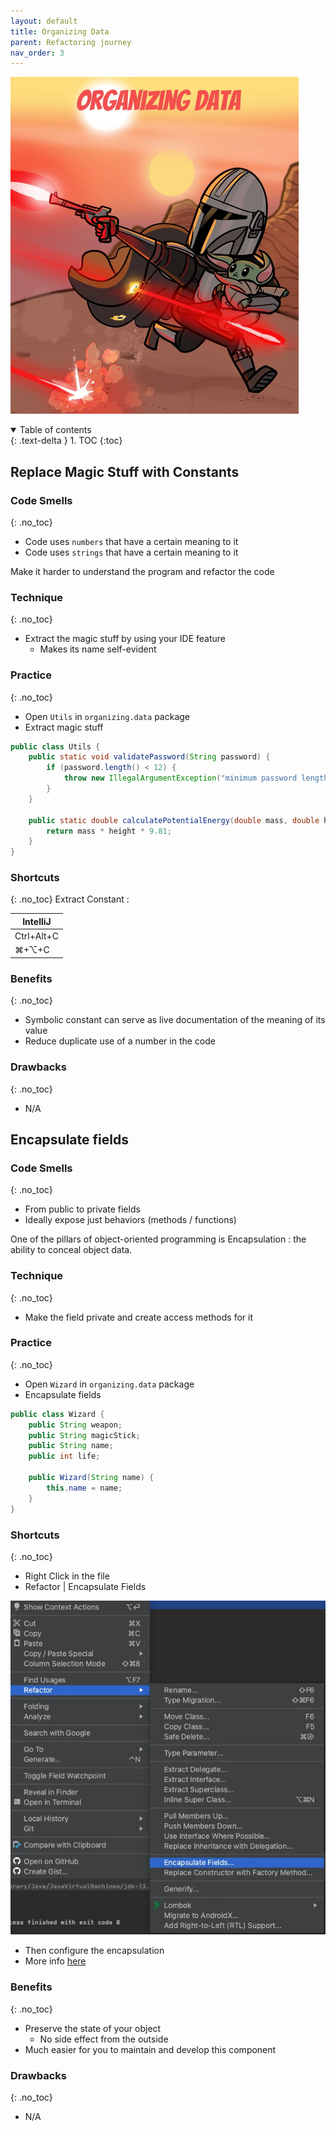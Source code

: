 ```yaml
---
layout: default
title: Organizing Data
parent: Refactoring journey
nav_order: 3
---
```


![refactoring-journey](../img/3-organizing-data.webp)

<details open markdown="block">
  <summary>
    Table of contents
  </summary>
  {: .text-delta }
1. TOC
{:toc}
</details>

## Replace Magic Stuff with Constants
### Code Smells
{: .no_toc}
* Code uses `numbers` that have a certain meaning to it
* Code uses `strings` that have a certain meaning to it

Make it harder to understand the program and refactor the code

### Technique
{: .no_toc}
* Extract the magic stuff by using your IDE feature
  * Makes its name self-evident

### Practice
{: .no_toc}
* Open `Utils` in `organizing.data` package
* Extract magic stuff

```java
public class Utils {
    public static void validatePassword(String password) {
        if (password.length() < 12) {
            throw new IllegalArgumentException("minimum password length is not respected");
        }
    }

    public static double calculatePotentialEnergy(double mass, double height) {
        return mass * height * 9.81;
    }
}
```

### Shortcuts
{: .no_toc}
Extract Constant :

| IntelliJ |
|---|
| Ctrl+Alt+C |
| ⌘+⌥+C |

### Benefits
{: .no_toc}
* Symbolic constant can serve as live documentation of the meaning of its value
* Reduce duplicate use of a number in the code

### Drawbacks
{: .no_toc}
* N/A

## Encapsulate fields
### Code Smells
{: .no_toc}
* From public to private fields
* Ideally expose just behaviors (methods / functions)

One of the pillars of object-oriented programming is Encapsulation : the ability to conceal object data.

### Technique
{: .no_toc}
* Make the field private and create access methods for it

### Practice
{: .no_toc}
* Open `Wizard` in `organizing.data` package
* Encapsulate fields

```java
public class Wizard {
    public String weapon;
    public String magicStick;
    public String name;
    public int life;

    public Wizard(String name) {
        this.name = name;
    }
}
```

### Shortcuts
{: .no_toc}
* Right Click in the file
* Refactor | Encapsulate Fields  

![extract class](../img/encapsulateFields.webp)
* Then configure the encapsulation
* More info [here](https://www.jetbrains.com/help/idea/encapsulate-fields.html)

### Benefits
{: .no_toc}
* Preserve the state of your object
    * No side effect from the outside
* Much easier for you to maintain and develop this component

### Drawbacks
{: .no_toc}
* N/A